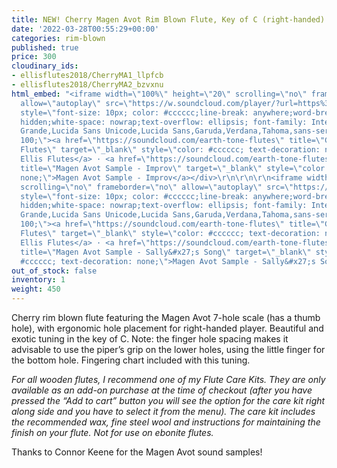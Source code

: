 ```yaml
---
title: NEW! Cherry Magen Avot Rim Blown Flute, Key of C (right-handed)
date: '2022-03-28T00:55:29+00:00'
categories: rim-blown
published: true
price: 300
cloudinary_ids:
- ellisflutes2018/CherryMA1_llpfcb
- ellisflutes2018/CherryMA2_bzvxnu
html_embed: "<iframe width=\"100%\" height=\"20\" scrolling=\"no\" frameborder=\"no\"
  allow=\"autoplay\" src=\"https://w.soundcloud.com/player/?url=https%3A//api.soundcloud.com/tracks/1276316077&color=%23ff5500&inverse=false&auto_play=false&show_user=true\"></iframe><div
  style=\"font-size: 10px; color: #cccccc;line-break: anywhere;word-break: normal;overflow:
  hidden;white-space: nowrap;text-overflow: ellipsis; font-family: Interstate,Lucida
  Grande,Lucida Sans Unicode,Lucida Sans,Garuda,Verdana,Tahoma,sans-serif;font-weight:
  100;\"><a href=\"https://soundcloud.com/earth-tone-flutes\" title=\"Geoffrey Ellis
  Flutes\" target=\"_blank\" style=\"color: #cccccc; text-decoration: none;\">Geoffrey
  Ellis Flutes</a> · <a href=\"https://soundcloud.com/earth-tone-flutes/magen-avot-sample-improv\"
  title=\"Magen Avot Sample - Improv\" target=\"_blank\" style=\"color: #cccccc; text-decoration:
  none;\">Magen Avot Sample - Improv</a></div>\r\n\r\n\r\n<iframe width=\"100%\" height=\"20\"
  scrolling=\"no\" frameborder=\"no\" allow=\"autoplay\" src=\"https://w.soundcloud.com/player/?url=https%3A//api.soundcloud.com/tracks/1276315624&color=%23ff5500&inverse=false&auto_play=false&show_user=true\"></iframe><div
  style=\"font-size: 10px; color: #cccccc;line-break: anywhere;word-break: normal;overflow:
  hidden;white-space: nowrap;text-overflow: ellipsis; font-family: Interstate,Lucida
  Grande,Lucida Sans Unicode,Lucida Sans,Garuda,Verdana,Tahoma,sans-serif;font-weight:
  100;\"><a href=\"https://soundcloud.com/earth-tone-flutes\" title=\"Geoffrey Ellis
  Flutes\" target=\"_blank\" style=\"color: #cccccc; text-decoration: none;\">Geoffrey
  Ellis Flutes</a> · <a href=\"https://soundcloud.com/earth-tone-flutes/magen-avot-sample-sallys-song\"
  title=\"Magen Avot Sample - Sally&#x27;s Song\" target=\"_blank\" style=\"color:
  #cccccc; text-decoration: none;\">Magen Avot Sample - Sally&#x27;s Song</a></div>"
out_of_stock: false
inventory: 1
weight: 450
---
```


Cherry rim blown flute featuring the Magen Avot 7-hole scale (has a thumb hole), with ergonomic hole placement for right-handed player.   Beautiful and exotic tuning in the key of C.  Note: the finger hole spacing makes it advisable to use the piper’s grip on the lower holes, using the little finger for the bottom hole.  Fingering chart included with this tuning.

*For all wooden flutes, I recommend one of my Flute Care Kits.  They are only available as an add-on purchase at the time of checkout (after you have pressed the “Add to cart” button you will see the option for the care kit right along side and you have to select it from the menu). The care kit includes the recommended wax, fine steel wool and instructions for maintaining the finish on your flute.  Not for use on ebonite flutes.*

Thanks to Connor Keene for the Magen Avot sound samples!